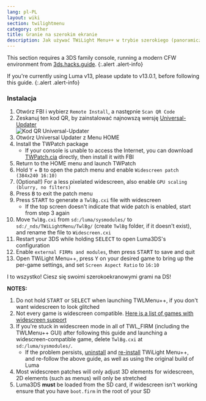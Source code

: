 ```yaml
---
lang: pl-PL
layout: wiki
section: twilightmenu
category: other
title: Granie na szerokim ekranie
description: Jak używać TWiLight Menu++ w trybie szerokiego (panoramicznego) ekranu na Nintendo 3DS
---
```


This section requires a 3DS family console, running a modern CFW environment from [3ds.hacks.guide](https://3ds.hacks.guide).
{:.alert .alert-info}

If you're currently using Luma v13, please update to v13.0.1, before following this guide.
{:.alert .alert-info}

### Instalacja
1. Otwórz FBI i wybierz `Remote Install`, a następnie `Scan QR Code`
1. Zeskanuj ten kod QR, by zainstalować najnowszą wersję [Universal-Updater](https://github.com/Universal-Team/Universal-Updater)<br> ![Kod QR Universal-Updater](https://db.universal-team.net/assets/images/qr/universal-updater-cia.png)
1. Otwórz Universal Updater z Menu HOME
1. Install the TWPatch package
   - If your console is unable to access the Internet, you can download [TWPatch.cia](https://gbatemp.net/download/twpatch.37400/version/38832/download?file=302085) directly, then install it with FBI
1. Return to the HOME menu and launch TWPatch
1. Hold <kbd class="face">Y</kbd> + <kbd class="face">B</kbd> to open the patch menu and enable `Widescreen patch (384x240 16:10)`
1. (Optional!) For a less pixelated widescreen, also enable `GPU scaling (blurry, no filters)`
1. Press <kbd class="face">B</kbd> to exit the patch menu
1. Press <kbd>START</kbd> to generate a `TwlBg.cxi` file with widescreen
   - If the top screen doesn't indicate that wide patch is enabled, start from step 3 again
1. Move `TwlBg.cxi` from `sd:/luma/sysmodules/` to `sd:/_nds/TWiLightMenu/TwlBg/` (create `TwlBg` folder, if it doesn't exist), and rename the file to `Widescreen.cxi`
1. Restart your 3DS while holding <kbd>SELECT</kbd> to open Luma3DS's configuration
1. Enable `external FIRMs and modules`, then press <kbd>START</kbd> to save and quit
1. Open TWiLight Menu++, press <kbd class="face">Y</kbd> on your desired game to bring up the per-game settings, and set `Screen Aspect Ratio` to `16:10`

I to wszystko! Ciesz się swoimi szerokoekranowymi grami na DS!

**NOTES:**
1. Do not hold <kbd>START</kbd> or <kbd>SELECT</kbd> when launching TWLMenu++, if you don't want widescreen to look glitched
1. Not every game is widescreen compatible. [Here is a list of games with widescreen support](https://github.com/DS-Homebrew/TWiLightMenu/blob/master/7zfile/3DS%20-%20CFW%20users/Games%20supported%20with%20widescreen.txt)
1. If you're stuck in widescreen mode in all of TWL_FIRM (including the TWLMenu++ GUI) after following this guide and launching a widescreen-compatible game, delete `TwlBg.cxi` at `sd:/luma/sysmodules/`.
   - If the problem persists, [uninstall](https://wiki.ds-homebrew.com/twilightmenu/uninstalling-3ds) and [re-install](https://wiki.ds-homebrew.com/twilightmenu/installing-3ds) TWiLight Menu++, and re-follow the above guide, as well as using the original build of Luma
1. Most widescreen patches will only adjust 3D elements for widescreen, 2D elements (such as menus) will only be stretched
1. Luma3DS **must** be loaded from the SD card, if widescreen isn't working ensure that you have `boot.firm` in the root of your SD
